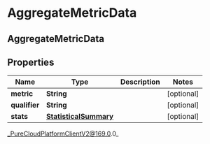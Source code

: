 # AggregateMetricData

## AggregateMetricData

## Properties

|Name | Type | Description | Notes|
|------------ | ------------- | ------------- | -------------|
| **metric** | **String** |  | [optional] |
| **qualifier** | **String** |  | [optional] |
| **stats** | [**StatisticalSummary**](StatisticalSummary) |  | [optional] |



_PureCloudPlatformClientV2@169.0.0_

